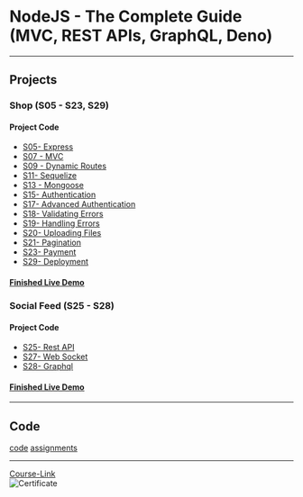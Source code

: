 # NodeJS - The Complete Guide (MVC, REST APIs, GraphQL, Deno)

---

## Projects

### Shop (S05 - S23, S29)

#### Project Code

- [S05- Express](./Projects/01-Shop/S05-%20Express/)
- [S07 - MVC](./Projects/01-Shop/S07%20-%20MVC/)
- [S09 - Dynamic Routes](./Projects/01-Shop/S09%20-%20Dynamic%20Routes/)
- [S11- Sequelize](./Projects/01-Shop/S11-%20Sequelize/)
- [S13 - Mongoose](./Projects/01-Shop/S13%20-%20Mongoose/)
- [S15- Authentication](./Projects/01-Shop/S15-%20Authentication/)
- [S17- Advanced Authentication](./Projects/01-Shop/S17-%20Advanced%20Authentication/)
- [S18- Validating Errors](./Projects/01-Shop/S18-%20Validating%20Input/)
- [S19- Handling Errors](./Projects/01-Shop/S19-%20Handling%20Errors/)
- [S20- Uploading Files ](./Projects/01-Shop/S20%20-%20Uploading%20Files/)
- [S21- Pagination](./Projects/01-Shop/S21-%20Pagination/)
- [S23- Payment](./Projects/01-Shop/S23-%20Payment/)
- [S29- Deployment](./Projects/01-Shop/S29-%20Deployment/)

#### [Finished Live Demo]()

### Social Feed (S25 - S28)

#### Project Code

- [S25- Rest API](./Projects/02-Social-Feed/S25-%20Rest%20API/)
- [S27- Web Socket](./Projects/02-Social-Feed/S27-%20Web%20Socket/)
- [S28- Graphql](./Projects/02-Social-Feed/S28%20-%20Graphql/)

#### [Finished Live Demo]()

---

## Code

[code](Code)
[assignments](Code/Assignments/)

---

[Course-Link](https://www.udemy.com/course/nodejs-the-complete-guide/)<br>
![Certificate](https://github.com/Abu-ellil/Kalbonyan-Elmarsos/assets/94858304/242faf05-3d0d-47a4-8a77-1e3f96973e39)

<br>
